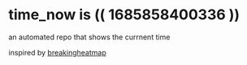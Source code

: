 # time_now is (( 1685858400336 ))

an automated repo that shows the currnent time

inspired by [breakingheatmap](https://github.com/breakingheatmap/breakingheatmap)